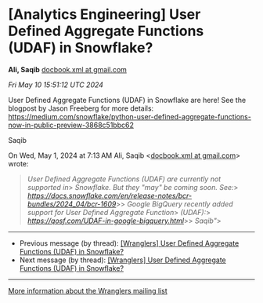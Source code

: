


[Analytics Engineering] User Defined Aggregate Functions (UDAF) in Snowflake?
=============================================================================


**Ali, Saqib**
[docbook.xml at gmail.com](mailto:wranglers%40analyticsengineering.net?Subject=Re%3A%20%5BWranglers%5D%20User%20Defined%20Aggregate%20Functions%20%28UDAF%29%20in%0A%20Snowflake%3F&In-Reply-To=%3CCABDm0O8geP8XCp_EpWy2%2B6NrY-K6ehH-7A1sktuw1Mzvda7Gyg%40mail.gmail.com%3E "[Wranglers] User Defined Aggregate Functions (UDAF) in Snowflake?")   

*Fri May 10 15:51:12 UTC 2024*  

User Defined Aggregate Functions (UDAF) in Snowflake are here! See the
blogpost by Jason Freeberg for more details:
<https://medium.com/snowflake/python-user-defined-aggregate-functions-now-in-public-preview-3868c51bbc62>

Saqib



On Wed, May 1, 2024 at 7:13 AM Ali, Saqib <[docbook.xml at gmail.com](https://analyticsengineering.net/mailman/listinfo/wranglers)> wrote:

> *User Defined Aggregate Functions (UDAF) are currently not supported in*> *Snowflake. But they "may" be coming soon. See:*> *<https://docs.snowflake.com/en/release-notes/bcr-bundles/2024_04/bcr-1609>*>> *Google BigQuery recently added support for User Defined Aggregate Function*> *(UDAF):*> *<https://qosf.com/UDAF-in-google-bigquery.html>*>> *Saqib"*>  
  




---


* Previous message (by thread): [[Wranglers] User Defined Aggregate Functions (UDAF) in Snowflake?](000057.html)
* Next message (by thread): [[Wranglers] User Defined Aggregate Functions (UDAF) in Snowflake?](000078.html)




---


[More information about the Wranglers
mailing list](https://analyticsengineering.net/mailman/listinfo/wranglers)  




